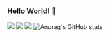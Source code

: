 ### Hello World! 👋
<a href="https://www.youtube.com/" target="_blank"><img src="https://img.shields.io/badge/++-blue?style=for-the-badge&logo=C%2B%2B&logoColor=white"/></a>
<a href="https://www.youtube.com/" target="_blank"><img src="https://img.shields.io/badge/-blue?style=for-the-badge&logo=C&logoColor=white"/></a>
<a href="https://www.youtube.com/" target="_blank"><img src="https://img.shields.io/badge/-red?style=for-the-badge&logo=YouTube&logoColor=white"/></a>
![Anurag's GitHub stats](https://github-readme-stats.vercel.app/api?username=RCEcom&show_icons=true&theme=radical)
